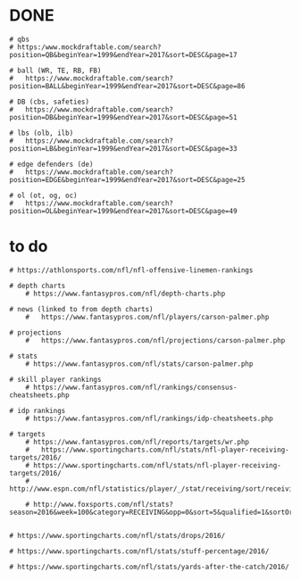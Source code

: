 # DONE
	# qbs
	# https:/www.mockdraftable.com/search?position=QB&beginYear=1999&endYear=2017&sort=DESC&page=17

	# ball (WR, TE, RB, FB)
	# 	https://www.mockdraftable.com/search?position=BALL&beginYear=1999&endYear=2017&sort=DESC&page=86

	# DB (cbs, safeties)
	# 	https://www.mockdraftable.com/search?position=DB&beginYear=1999&endYear=2017&sort=DESC&page=51

	# lbs (olb, ilb)
	# 	https://www.mockdraftable.com/search?position=LB&beginYear=1999&endYear=2017&sort=DESC&page=33

	# edge defenders (de)
	# 	https://www.mockdraftable.com/search?position=EDGE&beginYear=1999&endYear=2017&sort=DESC&page=25

	# ol (ot, og, oc)
	# 	https://www.mockdraftable.com/search?position=OL&beginYear=1999&endYear=2017&sort=DESC&page=49

# to do
	# https://athlonsports.com/nfl/nfl-offensive-linemen-rankings
	
	# depth charts
		# https://www.fantasypros.com/nfl/depth-charts.php

	# news (linked to from depth charts)
		# 	https://www.fantasypros.com/nfl/players/carson-palmer.php

	# projections 
		# 	https://www.fantasypros.com/nfl/projections/carson-palmer.php

	# stats
		# https://www.fantasypros.com/nfl/stats/carson-palmer.php

	# skill player rankings
		# https://www.fantasypros.com/nfl/rankings/consensus-cheatsheets.php

	# idp rankings
		# https://www.fantasypros.com/nfl/rankings/idp-cheatsheets.php

	# targets
		# https://www.fantasypros.com/nfl/reports/targets/wr.php
		# 	https://www.sportingcharts.com/nfl/stats/nfl-player-receiving-targets/2016/
		# https://www.sportingcharts.com/nfl/stats/nfl-player-receiving-targets/2016/
		# http://www.espn.com/nfl/statistics/player/_/stat/receiving/sort/receivingYardsAfterCatch

		# http://www.foxsports.com/nfl/stats?season=2016&week=100&category=RECEIVING&opp=0&sort=5&qualified=1&sortOrder=0&page=2


	# https://www.sportingcharts.com/nfl/stats/drops/2016/

	# https://www.sportingcharts.com/nfl/stats/stuff-percentage/2016/

	# https://www.sportingcharts.com/nfl/stats/yards-after-the-catch/2016/
